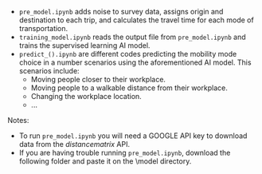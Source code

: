 - `pre_model.ipynb` adds noise to survey data, assigns origin and destination to each trip, and calculates the travel time for each mode of transportation.
- `training_model.ipynb` reads the output file from `pre_model.ipynb` and trains the supervised learning AI model.
- `predict_().ipynb` are different codes predicting the mobility mode choice in a number scenarios using the aforementioned AI model. This scenarios include:
    - Moving people closer to their workplace.
    - Moving people to a walkable distance from their workplace.
    - Changing the workplace location.
    - ...

Notes: 
- To run `pre_model.ipynb` you will need a GOOGLE API key to download data from the *distancematrix* API.
- If you are having trouble running `pre_model.ipynb`, download the following folder and paste it on the \model directory.
